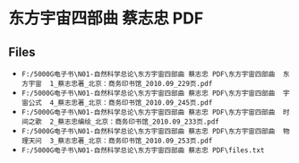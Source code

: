 # 东方宇宙四部曲 蔡志忠 PDF

## Files

- `F:/5000G电子书\N01-自然科学总论\东方宇宙四部曲 蔡志忠 PDF\东方宇宙四部曲  东方宇宙  1_蔡志忠著_北京：商务印书馆_2010.09_229页.pdf`
- `F:/5000G电子书\N01-自然科学总论\东方宇宙四部曲 蔡志忠 PDF\东方宇宙四部曲  宇宙公式  4_蔡志忠著_北京：商务印书馆_2010.09_245页.pdf`
- `F:/5000G电子书\N01-自然科学总论\东方宇宙四部曲 蔡志忠 PDF\东方宇宙四部曲  时间之歌  2_蔡志忠编绘_北京：商务印书馆_2010.09_233页.pdf`
- `F:/5000G电子书\N01-自然科学总论\东方宇宙四部曲 蔡志忠 PDF\东方宇宙四部曲  物理天问  3_蔡志忠著_北京：商务印书馆_2010.09_253页.pdf`
- `F:/5000G电子书\N01-自然科学总论\东方宇宙四部曲 蔡志忠 PDF\files.txt`
